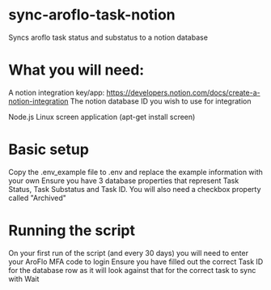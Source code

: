 # sync-aroflo-task-notion
Syncs aroflo task status and substatus to a notion database

# What you will need:
A notion integration key/app: https://developers.notion.com/docs/create-a-notion-integration
The notion database ID you wish to use for integration

Node.js
Linux screen application (apt-get install screen)

# Basic setup
Copy the .env_example file to .env and replace the example information with your own
Ensure you have 3 database properties that represent Task Status, Task Substatus and Task ID. You will also need a checkbox property called "Archived"

# Running the script
On your first run of the script (and every 30 days) you will need to enter your AroFlo MFA code to login
Ensure you have filled out the correct Task ID for the database row as it will look against that for the correct task to sync with
Wait
